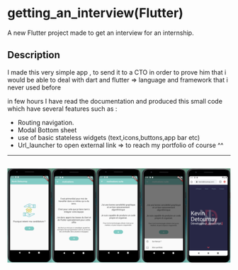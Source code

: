 # getting_an_interview(Flutter)

A new Flutter project made to get an interview for an internship.

## Description 

I made this very simple app , to send it to a CTO  in order to prove him 
that i would be able to deal with dart and flutter => language and framework that i never used before 

in few hours I have read the documentation and  produced 
this small code which have several features such as :
*  Routing navigation.
* Modal Bottom sheet
* use of basic stateless widgets (text,icons,buttons,app bar etc)
* Url_launcher to open external link => to reach my portfolio of course ^^ 
---


![image](/assets/flutter.png)
---
